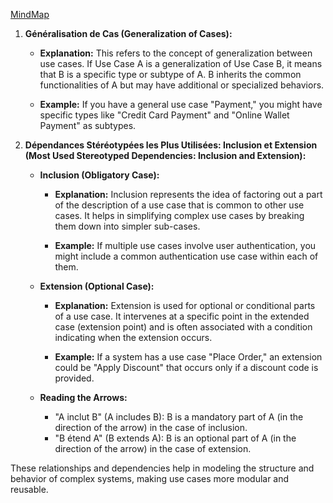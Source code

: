 [MindMap](https://mermaid.live/view#pako:eNp9VMFO4zAQ_ZWRT61U2IQ2UKK9tAWtOKyoQGilVS-uPSXWOrZlO0BA_PtOSlNom3KJEs2b5_fejPPGhJXIclYqI0vuFgbAWxt7vYeAMOP0uEPNo7ImFMqFfr9BAIRq2VuwX2jQc61e14AF2xTb8px7NPHHrFBa7tB8QbbYG1OgV5EbgWBXsMSCPynrDzivX3jpNOYw53VJ7B1UM49SRRLvZYuC3lpEvwN9a7QyCH-41hiP4j-w9xE92lg7lHCFDo1EIxSGA5U3Rugq7GbS1n5zI3m0vt6ptdUJqKZXYoBpDlPg-pnXAfAFRRXp2GcVC2Vg0kF8X1DeElaVEU3QNJdYd8C2CU6qWJBXJfant-dDEikdWVY6KmqEipZC0GaEjuFENEds37oPUZ3nTMkgtcoAk8b01q2whka57tP1d95nn8CvuwOH5jcKYW7V3vZsc3Qo1EoJcA2ksb5s7kFr-9tInSOdVyoIWx1hv94YnWtOq37rJXpQK5CbHmjuIzhvnxTl3liA3YzvkEtlHoFmBxPv7XPo3qOm9OEgQLTfWDjYWbIBP09OaA696ec2TvrH7Rx0bafZNLEBK9GXXEn6z7w1FAtG6kuSkdOr5P7fgi3MO-F4Fe19bQTLo69wwLytHguWr7gO9FU5ujh4pfij52ULcdz8tfbrJ8vf2AvLT4anZ2l6cTZOkvOLNEsv0wGrWZ6en5-OxqNsNMrOhsMsyd4H7HVNkJyOs3GSJtkwGV2k9Hb5_h-0w5FI)

1. **Généralisation de Cas (Generalization of Cases):**
   - **Explanation:** This refers to the concept of generalization between use cases. If Use Case A is a generalization of Use Case B, it means that B is a specific type or subtype of A. B inherits the common functionalities of A but may have additional or specialized behaviors.

   - **Example:** If you have a general use case "Payment," you might have specific types like "Credit Card Payment" and "Online Wallet Payment" as subtypes.

2. **Dépendances Stéréotypées les Plus Utilisées: Inclusion et Extension (Most Used Stereotyped Dependencies: Inclusion and Extension):**
   - **Inclusion (Obligatory Case):**
      - **Explanation:** Inclusion represents the idea of factoring out a part of the description of a use case that is common to other use cases. It helps in simplifying complex use cases by breaking them down into simpler sub-cases.

      - **Example:** If multiple use cases involve user authentication, you might include a common authentication use case within each of them.

   - **Extension (Optional Case):**
      - **Explanation:** Extension is used for optional or conditional parts of a use case. It intervenes at a specific point in the extended case (extension point) and is often associated with a condition indicating when the extension occurs.

      - **Example:** If a system has a use case "Place Order," an extension could be "Apply Discount" that occurs only if a discount code is provided.

   - **Reading the Arrows:**
      - "A inclut B" (A includes B): B is a mandatory part of A (in the direction of the arrow) in the case of inclusion.
      - "B étend A" (B extends A): B is an optional part of A (in the direction of the arrow) in the case of extension.

These relationships and dependencies help in modeling the structure and behavior of complex systems, making use cases more modular and reusable.


